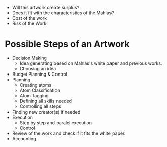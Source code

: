* Will this artwork create surplus?
* Does it fit with the characteristics of the Mahlas?
* Cost of the work
* Risk of the Work

# Possible Steps of an Artwork
* Decision Making
  * Idea generating based on Mahlas's white paper and previous works.
  * Choosing an idea
* Budget Planning & Control
* Planning
  * Creating atoms
  * Atom Classification
  * Atom Tagging
  * Defining all skills needed
  * Controlling all steps
* Finding new creator(s) if needed
* Execution
  * Step by step and paralel execution
  * Control
* Review of the work and check if it fits the white paper.
* Accounting.

